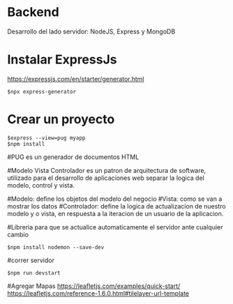 # Backend
Desarrollo del lado servidor: NodeJS, Express y MongoDB

# Instalar ExpressJs
https://expressjs.com/en/starter/generator.html
```
$npx express-generator
```

# Crear un proyecto

```
$express --view=pug myapp
$npm install
```

#PUG es un generador de documentos HTML


#Modelo Vista Controlador
es un patron de arquitectura de software, utilizado para el desarrollo de aplicaciones web
separar la logica del modelo, control y vista.

#Modelo: define los objetos del modelo del negocio
#Vista: como se van a mostrar los datos
#Controlador: define la logica de actualizacion de nuestro modelo y o vista, en respuesta a la iteracion de un usuario de la aplicacion.


#Libreria para que se actualice automaticamente el servidor ante cualquier cambio
```
$npm install nodemon --save-dev
```

#correr servidor
```
$npm run devstart
```


#Agregar Mapas
https://leafletjs.com/examples/quick-start/
https://leafletjs.com/reference-1.6.0.html#tilelayer-url-template